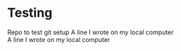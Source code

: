 # Testing
Repo to test git setup
A line I wrote on my local computer  
A line I wrote on my local computer  
